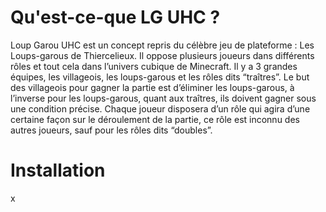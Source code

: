 # Qu'est-ce-que LG UHC ?
Loup Garou UHC est un concept repris du célèbre jeu de plateforme : Les Loups-garous de Thiercelieux. Il oppose plusieurs joueurs dans différents rôles et tout cela dans l’univers cubique de Minecraft. Il y a 3 grandes équipes, les villageois, les loups-garous et les rôles dits “traîtres”. Le but des villageois pour gagner la partie est d’éliminer les loups-garous, à l’inverse pour les loups-garous, quant aux traîtres, ils doivent gagner sous une condition précise. Chaque joueur disposera d’un rôle qui agira d’une certaine façon sur le déroulement de la partie, ce rôle est inconnu des autres joueurs, sauf pour les rôles dits “doubles”. 

# Installation
x
